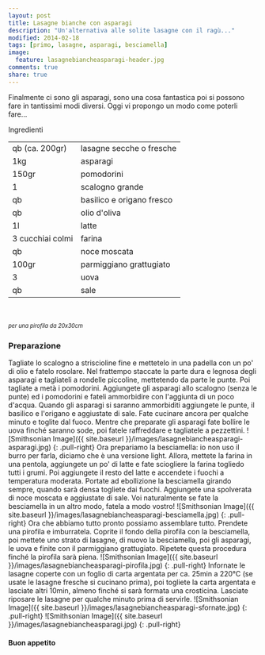 ```yaml
---
layout: post
title: Lasagne bianche con asparagi
description: "Un'alternativa alle solite lasagne con il ragù..."
modified: 2014-02-18
tags: [primo, lasagne, asparagi, besciamella]
image:
  feature: lasagnebiancheasparagi-header.jpg
comments: true
share: true
---
```


Finalmente ci sono gli asparagi, sono una cosa fantastica poi si possono fare in tantissimi modi diversi. Oggi vi propongo un modo come poterli fare...

<div class="ingredients">
	<div class="ingredients-title">Ingredienti</div>
	<table>
		<tbody>
			<tr>
				<td>qb (ca. 200gr)</td>
				<td>lasagne secche o fresche</td>
			</tr>
			<tr>
				<td>1kg</td>
				<td>asparagi</td>
			</tr>
			<tr>
				<td>150gr</td>
				<td>pomodorini</td>
			</tr>
			<tr>
				<td>1</td>
				<td>scalogno grande</td>
			</tr>
			<tr>
				<td>qb</td>
				<td>basilico e origano fresco</td>
			</tr>
			<tr>
				<td>qb</td>
				<td>olio d'oliva</td>
			</tr>
			<tr>
				<td>1l</td>
				<td>latte</td>
			</tr>
			<tr>
				<td>3 cucchiai colmi</td>
				<td>farina</td>
			</tr>
			<tr>
				<td>qb</td>
				<td>noce moscata</td>
			</tr>
			<tr>
				<td>100gr</td>
				<td>parmiggiano grattugiato</td>
			</tr>
			<tr>
				<td>3</td>
				<td>uova</td>
			</tr>
			<tr>
				<td>qb</td>
				<td>sale</td>
			</tr>
		</tbody>
	</table>
	<br></br>
  <i class="pull-right" style="font-size: 80%;">per una pirofila da 20x30cm</i>
</div>


<h3>
	<font color="grey">
		<i class="icon-cogs"></i>
	</font> Preparazione
</h3>

Tagliate lo scalogno a striscioline fine e mettetelo in una padella con un po' di olio e fatelo rosolare. Nel frattempo staccate la parte dura e legnosa degli asparagi e tagliateli a rondelle piccoline, mettetendo da parte le punte. Poi tagliate a metà i pomodorini. Aggiungete gli asparagi allo scalogno (senza le punte) ed i pomodorini e fateli ammorbidire con l'aggiunta di un poco d'acqua. Quando gli asparagi si saranno ammorbiditi aggiungete le punte, il basilico e l'origano e aggiustate di sale. Fate cucinare ancora per qualche minuto e toglite dal fuoco. Mentre che preparate gli asparagi fate bollire le uova finché saranno sode, poi fatele raffreddare e tagliatele a pezzettini.
![Smithsonian Image]({{ site.baseurl }}/images/lasagnebiancheasparagi-asparagi.jpg)
{: .pull-right}
Ora prepariamo la besciamella: io non uso il burro per farla, diciamo che è una versione light. Allora, mettete la farina in una pentola, aggiungete un po' di latte e fate sciogliere la farina togliedo tutti i grumi. Poi aggiungete il resto del latte e accendete i fuochi a temperatura moderata. Portate ad ebollizione la besciamella girando sempre, quando sarà densa togliete dai fuochi. Aggiungete una spolverata di noce moscata e aggiustate di sale. Voi naturalmente se fate la besciamella in un altro modo, fatela a modo vostro!
![Smithsonian Image]({{ site.baseurl }}/images/lasagnebiancheasparagi-besciamella.jpg)
{: .pull-right}
Ora che abbiamo tutto pronto possiamo assemblare tutto. Prendete una pirofila e imburratela. Coprite il fondo della pirofila con la besciamella, poi mettete uno strato di lasagne, di nuovo la besciamella, poi gli asparagi, le uova e finite con il parmiggiano grattugiato. Ripetete questa procedura finché la pirofila sarà piena.
![Smithsonian Image]({{ site.baseurl }}/images/lasagnebiancheasparagi-pirofila.jpg)
{: .pull-right}
Infornate le lasagne coperte con un foglio di carta argentata per ca. 25min a 220°C (se usate le lasagne fresche si cucinano prima), poi togliete la carta argentata e lasciate altri 10min, almeno finché si sarà formata una crosticina. Lasciate riposare le lasagne per qualche minuto prima di servirle.
![Smithsonian Image]({{ site.baseurl }}/images/lasagnebiancheasparagi-sfornate.jpg)
{: .pull-right}
![Smithsonian Image]({{ site.baseurl }}/images/lasagnebiancheasparagi.jpg)
{: .pull-right}

<h4>Buon appetito
	<font color="red">
		<i class="icon-smile"></i>
	</font>
</h4>
